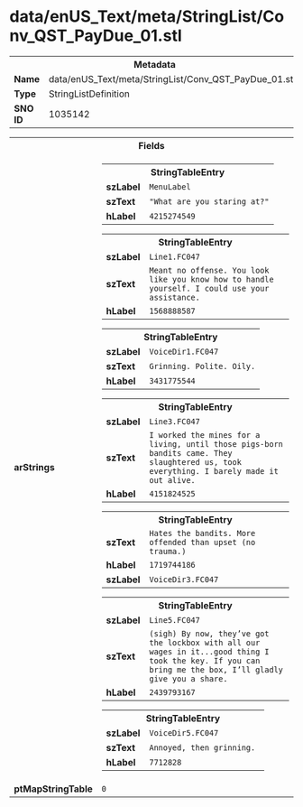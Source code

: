 <h1>data/enUS_Text/meta/StringList/Conv_QST_PayDue_01.stl</h1><table><tr><th colspan="100%">Metadata</th></tr><tr><td><b>Name</b></td><td>data/enUS_Text/meta/StringList/Conv_QST_PayDue_01.stl</td></tr><tr><td><b>Type</b></td><td>StringListDefinition</td></tr><tr><td><b>SNO ID</b></td><td>1035142</td></tr></table>

<table><tr><th colspan="100%">Fields</th></tr><tr><td><b>arStrings</b></td><td><table><tr><th colspan="100%">StringTableEntry</th></tr><tr><td><b>szLabel</b></td><td><code>MenuLabel</code></td></tr><tr><td><b>szText</b></td><td><code>"What are you staring at?"</code></td></tr><tr><td><b>hLabel</b></td><td><code>4215274549</code></td></tr></table>


<table><tr><th colspan="100%">StringTableEntry</th></tr><tr><td><b>szLabel</b></td><td><code>Line1.FC047</code></td></tr><tr><td><b>szText</b></td><td><code>Meant no offense. You look like you know how to handle yourself. I could use your assistance.</code></td></tr><tr><td><b>hLabel</b></td><td><code>1568888587</code></td></tr></table>


<table><tr><th colspan="100%">StringTableEntry</th></tr><tr><td><b>szLabel</b></td><td><code>VoiceDir1.FC047</code></td></tr><tr><td><b>szText</b></td><td><code>Grinning. Polite. Oily.</code></td></tr><tr><td><b>hLabel</b></td><td><code>3431775544</code></td></tr></table>


<table><tr><th colspan="100%">StringTableEntry</th></tr><tr><td><b>szLabel</b></td><td><code>Line3.FC047</code></td></tr><tr><td><b>szText</b></td><td><code>I worked the mines for a living, until those pigs-born bandits came. They slaughtered us, took everything. I barely made it out alive.</code></td></tr><tr><td><b>hLabel</b></td><td><code>4151824525</code></td></tr></table>


<table><tr><th colspan="100%">StringTableEntry</th></tr><tr><td><b>szText</b></td><td><code>Hates the bandits. More offended than upset (no trauma.)</code></td></tr><tr><td><b>hLabel</b></td><td><code>1719744186</code></td></tr><tr><td><b>szLabel</b></td><td><code>VoiceDir3.FC047</code></td></tr></table>


<table><tr><th colspan="100%">StringTableEntry</th></tr><tr><td><b>szLabel</b></td><td><code>Line5.FC047</code></td></tr><tr><td><b>szText</b></td><td><code>(sigh) By now, they’ve got the lockbox with all our wages in it...good thing I took the key. If you can bring me the box, I’ll gladly give you a share.</code></td></tr><tr><td><b>hLabel</b></td><td><code>2439793167</code></td></tr></table>


<table><tr><th colspan="100%">StringTableEntry</th></tr><tr><td><b>szLabel</b></td><td><code>VoiceDir5.FC047</code></td></tr><tr><td><b>szText</b></td><td><code>Annoyed, then grinning. </code></td></tr><tr><td><b>hLabel</b></td><td><code>7712828</code></td></tr></table>


</td></tr><tr><td><b>ptMapStringTable</b></td><td><code>0</code></td></tr></table>

